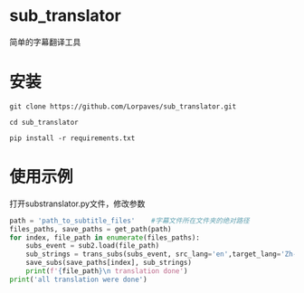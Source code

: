 # sub_translator
简单的字幕翻译工具

# 安装
```shell
git clone https://github.com/Lorpaves/sub_translator.git

cd sub_translator

pip install -r requirements.txt

```
# 使用示例
打开substranslator.py文件，修改参数
```python
path = 'path_to_subtitle_files'    #字幕文件所在文件夹的绝对路径
files_paths, save_paths = get_path(path)
for index, file_path in enumerate(files_paths):
    subs_event = sub2.load(file_path)
    sub_strings = trans_subs(subs_event, src_lang='en',target_lang='Zh-CN') #src_lang为原文本的语言，target_lang为要翻译成的语言
    save_subs(save_paths[index], sub_strings)
    print(f'{file_path}\n translation done')
print('all translation were done')
```
